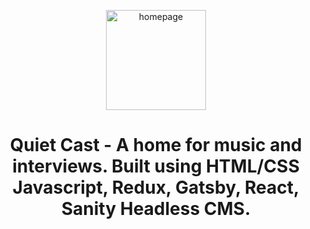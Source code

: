 <p align="center">
  <a href="www.quietcast.art">
    <img alt="homepage" src="https://i.ibb.co/2n7f3Bh/Screen-Shot-2021-06-18-at-4-13-27-PM.png" alt="Screen-Shot-2021-06-18-at-4-13-27-PM" width="160" />
  </a>
</p>
<h1 align="center">
Quiet Cast - A home for music and interviews. Built using HTML/CSS Javascript, Redux, Gatsby, React, Sanity Headless CMS.
</h1>
